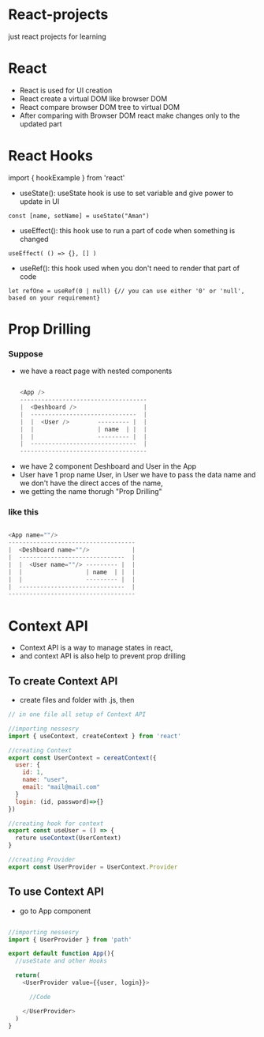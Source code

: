 # React-projects
just react projects for learning

# React
- React is used for UI creation
- React create a virtual DOM like browser DOM
- React compare browser DOM tree to virtual DOM
- After comparing with Browser DOM react make changes only to the updated part

# React Hooks 

import { hookExample } from 'react'

- useState(): useState hook is use to set variable and give power to update in UI
```React
const [name, setName] = useState("Aman")
```
- useEffect(): this hook use to run a part of code when something is changed
```React
useEffect( () => {}, [] )
```
- useRef(): this hook used when you don't need to render that part of code
```React
let refOne = useRef(0 | null) {// you can use either '0' or 'null', based on your requirement}
```
# Prop Drilling
### Suppose
- we have a react page with nested components
  ```javascript
  
  <App />
  ------------------------------------
  |  <Deshboard />                   |
  |  ------------------------------  |
  |  |  <User />        --------- |  |
  |  |                  | name  | |  |
  |  |                  --------- |  |
  |  ------------------------------  |
  ------------------------------------
  
  ```
- we have 2 component Deshboard and User in the App 
- User have 1 prop name User, in User we have to pass the data name and we don't have the direct acces of the name,
- we getting the name thorugh "Prop Drilling"

### like this
  ```javascript
  
  <App name=""/>
  ------------------------------------
  |  <Deshboard name=""/>            |
  |  ------------------------------  |
  |  |  <User name=""/> --------- |  |
  |  |                  | name  | |  |
  |  |                  --------- |  |
  |  ------------------------------  |
  ------------------------------------
  
  ```


# Context API
- Context API is a way to manage states in react,
- and context API is also help to prevent prop drilling

## To create Context API 
- create files and folder with .js, then

``` javascript
// in one file all setup of Context API

//importing nessesry 
import { useContext, createContext } from 'react'

//creating Context
export const UserContext = cereatContext({
  user: {
    id: 1,
    name: "user",
    email: "mail@mail.com"
  }
  login: (id, password)=>{}
})

//creating hook for context 
export const useUser = () => {
  reture useContext(UserContext)
}

//creating Provider
export const UserProvider = UserContext.Provider

```
## To use Context API 
- go to App component 

``` javascript

//importing nessesry
import { UserProvider } from 'path'

export default function App(){
  //useState and other Hooks

  return(
    <UserProvider value={{user, login}}>

      //Code

    </UserProvider>
  )
}

```